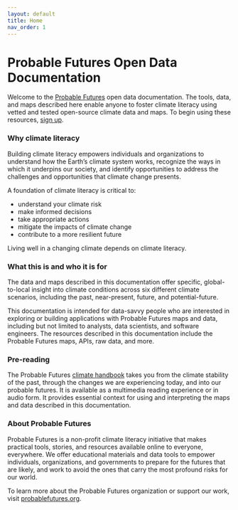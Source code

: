 ```yaml
---
layout: default
title: Home
nav_order: 1
---
```


# Probable Futures Open Data Documentation

Welcome to the [Probable Futures](https://probablefutures.org/) open data documentation. The tools, data, and maps described here enable anyone to foster climate literacy using vetted and tested open-source climate data and maps. To begin using these resources, [sign up](https://airtable.com/app5vySCXl6f2s8zB/shrOMfMgh7EoHajKN). 

### Why climate literacy
Building climate literacy empowers individuals and organizations to understand how the Earth’s climate system works, recognize the ways in which it underpins our society, and identify opportunities to address the challenges and opportunities that climate change presents.

A foundation of climate literacy is critical to:

- understand your climate risk
- make informed decisions
- take appropriate actions
- mitigate the impacts of climate change
- contribute to a more resilient future

Living well in a changing climate depends on climate literacy. 

### What this is and who it is for 

The data and maps described in this documentation offer specific, global-to-local insight into climate conditions across six different climate scenarios, including the past, near-present, future, and potential-future. 

This documentation is intended for data-savvy people who are interested in exploring or building applications with Probable Futures maps and data, including but not limited to analysts, data scientists, and software engineers. The resources described in this documentation include the Probable Futures maps, APIs, raw data, and more.

### Pre-reading

The Probable Futures [climate handbook](https://probablefutures.org/climate-handbook) takes you from the climate stability of the past, through the changes we are experiencing today, and into our probable futures. It is available as a multimedia reading experience or in audio form. It provides essential context for using and interpreting the maps and data described in this documentation.

### About Probable Futures

Probable Futures is a non-profit climate literacy initiative that makes practical tools, stories, and resources available online to everyone, everywhere. We offer educational materials and data tools to empower individuals, organizations, and governments to prepare for the futures that are likely, and work to avoid the ones that carry the most profound risks for our world.

To learn more about the Probable Futures organization or support our work, visit [probablefutures.org](https://probablefutures.org/).
